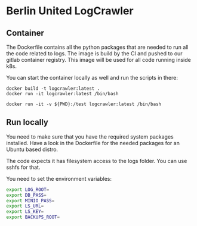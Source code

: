 # Berlin United LogCrawler

## Container
The Dockerfile contains all the python packages that are needed to run all the code related to logs. The image is build by the CI and pushed to our gitlab container registry. This image will be used for all code running inside k8s.

You can start the container locally as well and run the scripts in there:
```
docker build -t logcrawler:latest .
docker run -it logcrawler:latest /bin/bash

docker run -it -v ${PWD}:/test logcrawler:latest /bin/bash
```

## Run locally
You need to make sure that you have the required system packages installed. Have a look in the Dockerfile for the needed packages for an Ubuntu based distro.

The code expects it has filesystem access to the logs folder. You can use sshfs for that.

You need to set the environment variables:
```bash
export LOG_ROOT=
export DB_PASS=
export MINIO_PASS=
export LS_URL=
export LS_KEY=
export BACKUPS_ROOT=
```